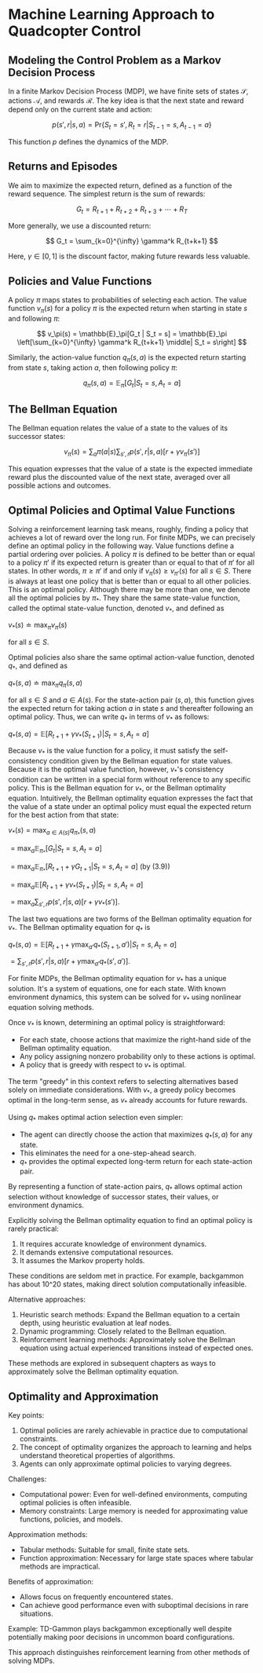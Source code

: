 # Machine Learning Approach to Quadcopter Control

## Modeling the Control Problem as a Markov Decision Process

In a finite Markov Decision Process (MDP), we have finite sets of states $\mathcal{S}$, actions $\mathcal{A}$, and rewards $\mathcal{R}$. The key idea is that the next state and reward depend only on the current state and action:

$$p(s',r|s,a) = \text{Pr}\{S_t=s', R_t=r | S_{t-1}=s, A_{t-1}=a\}$$

This function $p$ defines the dynamics of the MDP.

## Returns and Episodes

We aim to maximize the expected return, defined as a function of the reward sequence. The simplest return is the sum of rewards:

$$ G_t = R_{t+1} + R_{t+2} + R_{t+3} + \cdots + R_T $$

More generally, we use a discounted return:

$$ G_t = \sum_{k=0}^{\infty} \gamma^k R_{t+k+1} $$

Here, $\gamma \in [0,1]$ is the discount factor, making future rewards less valuable.

## Policies and Value Functions

A policy $\pi$ maps states to probabilities of selecting each action. The value function $v_\pi(s)$ for a policy $\pi$ is the expected return when starting in state $s$ and following $\pi$:

$$ v_\pi(s) = \mathbb{E}_\pi[G_t | S_t = s] = \mathbb{E}_\pi \left[\sum_{k=0}^{\infty} \gamma^k R_{t+k+1} \middle| S_t = s\right] $$

Similarly, the action-value function $q_\pi(s,a)$ is the expected return starting from state $s$, taking action $a$, then following policy $\pi$:

$$ q_\pi(s,a) = \mathbb{E}_\pi[G_t | S_t = s, A_t = a] $$

## The Bellman Equation

The Bellman equation relates the value of a state to the values of its successor states:

$$ v_\pi(s) = \sum_a \pi(a|s) \sum_{s',r} p(s', r | s, a) [r + \gamma v_\pi(s')] $$

This equation expresses that the value of a state is the expected immediate reward plus the discounted value of the next state, averaged over all possible actions and outcomes.

## Optimal Policies and Optimal Value Functions

Solving a reinforcement learning task means, roughly, finding a policy that achieves a lot of reward over the long run. For finite MDPs, we can precisely define an optimal policy in the following way. Value functions define a partial ordering over policies. A policy $\pi$ is defined to be better than or equal to a policy $\pi'$ if its expected return is greater than or equal to that of $\pi'$ for all states. In other words, $\pi \geq \pi'$ if and only if $v_\pi(s) \geq v_{\pi'}(s)$ for all $s \in S$. There is always at least one policy that is better than or equal to all other policies. This is an optimal policy. Although there may be more than one, we denote all the optimal policies by $\pi_*$. They share the same state-value function, called the optimal state-value function, denoted $v_*$, and defined as

$v_*(s) \doteq \max_\pi v_\pi(s)$

for all $s \in S$.

Optimal policies also share the same optimal action-value function, denoted $q_*$, and defined as

$q_*(s,a) \doteq \max_\pi q_\pi(s,a)$

for all $s \in S$ and $a \in A(s)$. For the state-action pair $(s,a)$, this function gives the expected return for taking action $a$ in state $s$ and thereafter following an optimal policy. Thus, we can write $q_*$ in terms of $v_*$ as follows:

$q_*(s,a) = \mathbb{E}[R_{t+1} + \gamma v_*(S_{t+1}) | S_t=s, A_t=a]$

Because $v_*$ is the value function for a policy, it must satisfy the self-consistency condition given by the Bellman equation for state values. Because it is the optimal value function, however, $v_*$'s consistency condition can be written in a special form without reference to any specific policy. This is the Bellman equation for $v_*$, or the Bellman optimality equation. Intuitively, the Bellman optimality equation expresses the fact that the value of a state under an optimal policy must equal the expected return for the best action from that state:

$v_*(s) = \max_{a\in A(s)} q_{\pi_*}(s,a)$

$= \max_a \mathbb{E}_{\pi_*}[G_t | S_t=s, A_t=a]$

$= \max_a \mathbb{E}_{\pi_*}[R_{t+1} + \gamma G_{t+1} | S_t=s, A_t=a]$ (by (3.9))

$= \max_a \mathbb{E}[R_{t+1} + \gamma v_*(S_{t+1}) | S_t=s, A_t=a]$

$= \max_a \sum_{s',r} p(s', r|s,a)[r + \gamma v_*(s')]$.

The last two equations are two forms of the Bellman optimality equation for $v_*$. The Bellman optimality equation for $q_*$ is

$q_*(s,a) = \mathbb{E}[R_{t+1} + \gamma \max_{a'} q_*(S_{t+1}, a') | S_t = s, A_t = a]$

$= \sum_{s',r} p(s', r|s,a)[r + \gamma \max_{a'} q_*(s', a')]$.

For finite MDPs, the Bellman optimality equation for $v_*$ has a unique solution. It's a system of equations, one for each state. With known environment dynamics, this system can be solved for $v_*$ using nonlinear equation solving methods.

Once $v_*$ is known, determining an optimal policy is straightforward:
- For each state, choose actions that maximize the right-hand side of the Bellman optimality equation.
- Any policy assigning nonzero probability only to these actions is optimal.
- A policy that is greedy with respect to $v_*$ is optimal.

The term "greedy" in this context refers to selecting alternatives based solely on immediate considerations. With $v_*$, a greedy policy becomes optimal in the long-term sense, as $v_*$ already accounts for future rewards.

Using $q_*$ makes optimal action selection even simpler:
- The agent can directly choose the action that maximizes $q_*(s,a)$ for any state.
- This eliminates the need for a one-step-ahead search.
- $q_*$ provides the optimal expected long-term return for each state-action pair.

By representing a function of state-action pairs, $q_*$ allows optimal action selection without knowledge of successor states, their values, or environment dynamics.

Explicitly solving the Bellman optimality equation to find an optimal policy is rarely practical:

1. It requires accurate knowledge of environment dynamics.
2. It demands extensive computational resources.
3. It assumes the Markov property holds.

These conditions are seldom met in practice. For example, backgammon has about 10^20 states, making direct solution computationally infeasible.

Alternative approaches:

1. Heuristic search methods: Expand the Bellman equation to a certain depth, using heuristic evaluation at leaf nodes.
2. Dynamic programming: Closely related to the Bellman equation.
3. Reinforcement learning methods: Approximately solve the Bellman equation using actual experienced transitions instead of expected ones.

These methods are explored in subsequent chapters as ways to approximately solve the Bellman optimality equation.


## Optimality and Approximation

Key points:
1. Optimal policies are rarely achievable in practice due to computational constraints.
2. The concept of optimality organizes the approach to learning and helps understand theoretical properties of algorithms.
3. Agents can only approximate optimal policies to varying degrees.

Challenges:
- Computational power: Even for well-defined environments, computing optimal policies is often infeasible.
- Memory constraints: Large memory is needed for approximating value functions, policies, and models.

Approximation methods:
- Tabular methods: Suitable for small, finite state sets.
- Function approximation: Necessary for large state spaces where tabular methods are impractical.

Benefits of approximation:
- Allows focus on frequently encountered states.
- Can achieve good performance even with suboptimal decisions in rare situations.

Example: TD-Gammon plays backgammon exceptionally well despite potentially making poor decisions in uncommon board configurations.

This approach distinguishes reinforcement learning from other methods of solving MDPs.